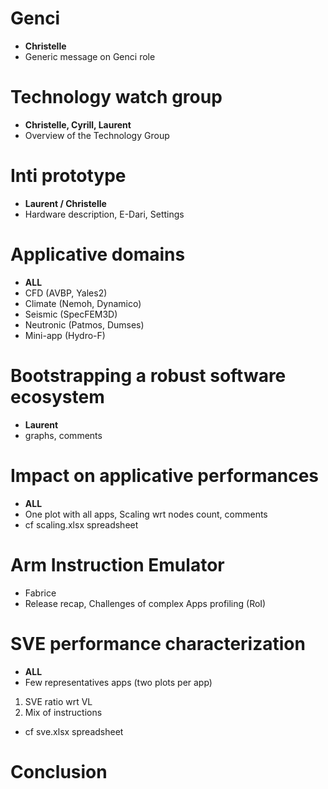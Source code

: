 # Genci
* **Christelle** 
* Generic message on Genci role

# Technology watch group
* **Christelle, Cyrill, Laurent**  
* Overview of the Technology Group

# Inti prototype
* **Laurent / Christelle**
* Hardware description, E-Dari, Settings

# Applicative domains
* **ALL**
* CFD (AVBP, Yales2)
* Climate (Nemoh, Dynamico)
* Seismic (SpecFEM3D)
* Neutronic (Patmos, Dumses)
* Mini-app (Hydro-F)

 # Bootstrapping a robust software ecosystem
 * **Laurent** 
 * graphs, comments
 
 #  Impact on applicative performances
 * **ALL**
 * One plot with all apps, Scaling wrt nodes count, comments
 * cf  scaling.xlsx spreadsheet
 
 # Arm Instruction Emulator
 * Fabrice
 * Release recap,  Challenges of complex Apps profiling (RoI)
 
 # SVE performance characterization 
 * **ALL**
 * Few representatives apps (two plots per app)
 1. SVE ratio wrt VL
 2. Mix of instructions
 * cf sve.xlsx spreadsheet
 
 # Conclusion
